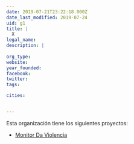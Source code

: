 ```yaml
---
date: 2019-07-21T23:22:18.000Z
date_last_modified: 2019-07-24
uid: g1
title: |
  X
legal_name: 
description: |
  
org_type: 
website: 
year_founded: 
facebook: 
twitter: 
tags:

cities: 


---
```


Esta organización tiene los siguientes proyectos:

- [Monitor Da Violencia](/proyectos/monitor-da-violencia)
